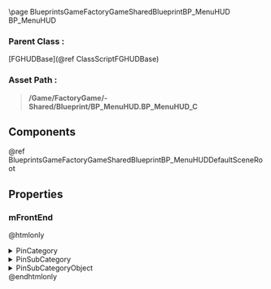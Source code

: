 \page BlueprintsGameFactoryGameSharedBlueprintBP_MenuHUD BP_MenuHUD
### Parent Class :
[FGHUDBase](@ref ClassScriptFGHUDBase)
### Asset Path :
<b><blockquote>/Game/FactoryGame/-Shared/Blueprint/BP_MenuHUD.BP_MenuHUD_C</blockquote></b>
## Components

@ref BlueprintsGameFactoryGameSharedBlueprintBP_MenuHUDDefaultSceneRoot

## Properties

### mFrontEnd
@htmlonly
<details>
 <summary>PinCategory</summary>
<blockquote>Object</blockquote>
</details>
<details>
 <summary>PinSubCategory</summary>
<blockquote>Object</blockquote>
</details>
<details>
 <summary>PinSubCategoryObject</summary>
<b><a href="_blueprints_game_factory_game_interface_u_i_menu_b_p__front_end.html"><blockquote>BP_FrontEnd</blockquote></a></b>
</details>
@endhtmlonly

